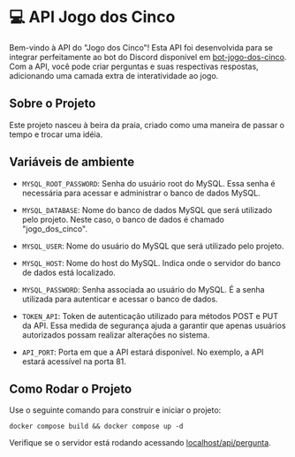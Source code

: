 # :computer: API Jogo dos Cinco

Bem-vindo à API do "Jogo dos Cinco"! Esta API foi desenvolvida para se integrar perfeitamente ao bot do Discord
disponível em [bot-jogo-dos-cinco](https://github.com/LuigiTaka/bot-jogo-dos-cinco). Com a API, você pode criar
perguntas e suas respectivas respostas, adicionando uma camada extra de interatividade ao jogo.

## Sobre o Projeto

Este projeto nasceu à beira da praia, criado como uma maneira de passar o tempo e trocar uma idéia.

## Variáveis de ambiente

- ``MYSQL_ROOT_PASSWORD``: Senha do usuário root do MySQL. Essa senha é necessária para acessar e administrar o banco de
  dados MySQL.

- ``MYSQL_DATABASE``: Nome do banco de dados MySQL que será utilizado pelo projeto. Neste caso, o banco de dados é
  chamado "jogo_dos_cinco".

- ``MYSQL_USER``: Nome do usuário do MySQL que será utilizado pelo projeto.

- ``MYSQL_HOST``: Nome do host do MySQL. Indica onde o servidor do banco de dados está localizado.

- ``MYSQL_PASSWORD``: Senha associada ao usuário do MySQL. É a senha utilizada para autenticar e acessar o banco de
  dados.

- ``TOKEN_API``: Token de autenticação utilizado para métodos POST e PUT da API. Essa medida de segurança ajuda a
  garantir que apenas usuários autorizados possam realizar alterações no sistema.

- ``API_PORT``: Porta em que a API estará disponível. No exemplo, a API estará acessível na porta 81.

## Como Rodar o Projeto

Use o seguinte comando para construir e iniciar o projeto:

```shell
docker compose build && docker compose up -d
```

Verifique se o servidor está rodando acessando [localhost/api/pergunta](http://localhost/api/pergunta).